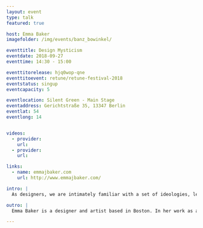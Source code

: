 ```yaml
---
layout: event
type: talk
featured: true

host: Emma Baker
imagefolder: /img/events/banz_bowinkel/

eventtitle: Design Mysticism
eventdate: 2018-09-27
eventtime: 14:30 - 15:00

eventtitorelease: hjq0wop-qne
eventtitoevent: retune/retune-festival-2018
eventstatus: singup
eventcapacity: 5

eventlocation: Silent Green - Main Stage
eventaddress: Gerichtstraße 35, 13347 Berlin
eventlat: 54
eventlong: 14


videos:
  - provider: 
    url: 
  - provider: 
    url: 

links:
  - name: emmajbaker.com
    url: http://www.emmajbaker.com/

intro: |
  As designers, we are intimately familiar with a set of ideologies, legends, and rituals related to our work. As artists, we're very in tune with our ability to channel our intuition into creative output. To the layperson, the creative process can seem opaque and mysterious, even arcane. We’ll examine the tension between creative intuition and rational processes, and discuss the case for irrational, intuitive leaps in design.

outro: |
  Emma Baker is a designer and artist based in Boston. In her work as a Communication Designer at IDEO, she uses the tools of human-centered design to envision hopeful futures. Her artistic practice combines traditional media with immersive environments and performance. 

---
```



